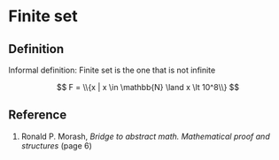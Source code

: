 # Finite set

## Definition

Informal definition: Finite set is the one that is not infinite

$$
F = \\{x | x \in \mathbb{N} \land x \lt 10^8\\}
$$

## Reference

1. Ronald P. Morash, *Bridge to abstract math. Mathematical proof and structures* (page 6)